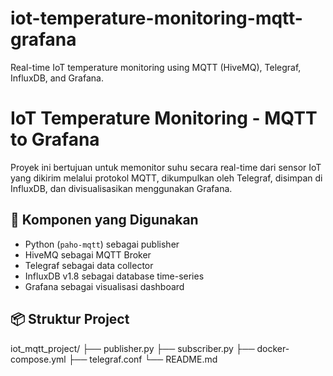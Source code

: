 # iot-temperature-monitoring-mqtt-grafana
Real-time IoT temperature monitoring using MQTT (HiveMQ), Telegraf, InfluxDB, and Grafana.

# IoT Temperature Monitoring - MQTT to Grafana

Proyek ini bertujuan untuk memonitor suhu secara real-time dari sensor IoT yang dikirim melalui protokol MQTT, dikumpulkan oleh Telegraf, disimpan di InfluxDB, dan divisualisasikan menggunakan Grafana.


## 🚀 Komponen yang Digunakan
- Python (`paho-mqtt`) sebagai publisher
- HiveMQ sebagai MQTT Broker
- Telegraf sebagai data collector
- InfluxDB v1.8 sebagai database time-series
- Grafana sebagai visualisasi dashboard

## 📦 Struktur Project
iot_mqtt_project/
├── publisher.py
├── subscriber.py
├── docker-compose.yml
├── telegraf.conf
└── README.md
